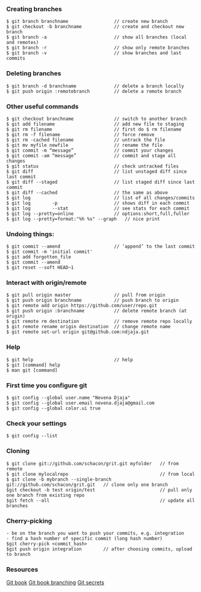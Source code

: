 ### Creating branches
    $ git branch branchname                 // create new branch
    $ git checkout -b branchname            // create and checkout new branch
    $ git branch -a                         // show all branches (local and remotes)
    $ git branch -r                         // show only remote branches 
    $ git branch -v                         // show branches and last commits 

### Deleting branches
    $ git branch -d branchname              // delete a branch locally
    $ git push origin :remotebranch         // delete a remote branch


### Other useful commands
    $ git checkout branchname               // switch to another branch
    $ git add filename                      // add new file to staging
    $ git rm filename                       // first do $ rm filename
    $ git rm -f filename                    // force remove
    $ git rm -cached filename               // untrack the file
    $ git mv myfile newfile                 // rename the file
    $ git commit -m “message”               // commit your changes
    $ git commit -am “message”              // commit and stage all changes
    $ git status                            // check untracked files
    $ git diff                              // list unstaged diff since last commit
    $ git diff --staged                     // list staged diff since last commit
    $ git diff --cached                     // the same as above
    $ git log                               // list of all changes/commits
    $ git log        -p                     // shows diff in each commit
    $ git log        --stat                 // see stats for each commit
    $ git log --pretty=online               // options:short,full,fuller
    $ git log --pretty=format:"%h %s" --graph   // nice print 

### Undoing things:
    $ git commit --amend                    // ‘append’ to the last commit
    $ git commit -m 'initial commit'
    $ git add forgotten_file
    $ git commit --amend
    $ git reset --soft HEAD~1

### Interact with origin/remote
    $ git pull origin master                // pull from origin
    $ git push origin branchname            // push branch to origin
    $ git remote add origin https://github.com/user/repo.git        
    $ git push origin :branchname           // delete remote branch (at origin)
    $ git remote rm destination             // remove remote repo locally
    $ git remote rename origin destination  // change remote name
    $ git remote set-url origin git@github.com:ndjaja.git
    
### Help
    $ git help                              // help
    $ git [command] help
    $ man git [command]                


### First time you configure git
    $ git config --global user.name "Nevena Djaja"
    $ git config --global user.email nevena.djaja@gmail.com
    $ git config --global color.ui true


### Check your settings
    $ git config --list

### Cloning
    $ git clone git://github.com/schacon/grit.git myfolder   // from remote
    $ git clone mylocalrepo                                  // from local
    $ git clone -b mybranch --single-branch git://github.com/schacon/grit.git   // clone only one branch
    $git checkout -b test origin/test                        // pull only one branch from existing repo
    $git fetch --all                                         // update all branches 


### Cherry-picking
    - be on the branch you want to push your commits, e.g. integration 
    - find a hash number of specific commit (long hash number) 
    $git cherry-pick <commit_hash>
    $git push origin integration        // after choosing commits, upload to branch

### Resources
 [Git book](http://git-scm.com/book)
 [Git book branching](http://git-scm.com/book/en/Git-Branching-Basic-Branching-and-Merging)
 [Git secrets](http://zachholman.com/talk/more-git-and-github-secrets/?utm_source=buffer&utm_campaign=Buffer&utm_content=buffer24484&utm_medium=facebook)
